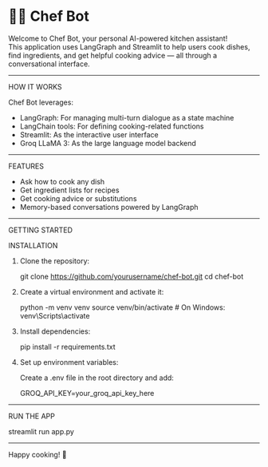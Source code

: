 # 👨‍🍳 Chef Bot

Welcome to Chef Bot, your personal AI-powered kitchen assistant!  
This application uses LangGraph and Streamlit to help users cook dishes, find ingredients, and get helpful cooking advice — all through a conversational interface.

----------------------------------------

HOW IT WORKS

Chef Bot leverages:
- LangGraph: For managing multi-turn dialogue as a state machine
- LangChain tools: For defining cooking-related functions
- Streamlit: As the interactive user interface
- Groq LLaMA 3: As the large language model backend

----------------------------------------

FEATURES

- Ask how to cook any dish
- Get ingredient lists for recipes
- Get cooking advice or substitutions
- Memory-based conversations powered by LangGraph

----------------------------------------

GETTING STARTED

INSTALLATION

1. Clone the repository:

   git clone https://github.com/yourusername/chef-bot.git
   cd chef-bot

2. Create a virtual environment and activate it:

   python -m venv venv
   source venv/bin/activate      # On Windows: venv\Scripts\activate

3. Install dependencies:

   pip install -r requirements.txt

4. Set up environment variables:

   Create a .env file in the root directory and add:

   GROQ_API_KEY=your_groq_api_key_here

----------------------------------------

RUN THE APP

   streamlit run app.py

----------------------------------------

Happy cooking! 🍜
